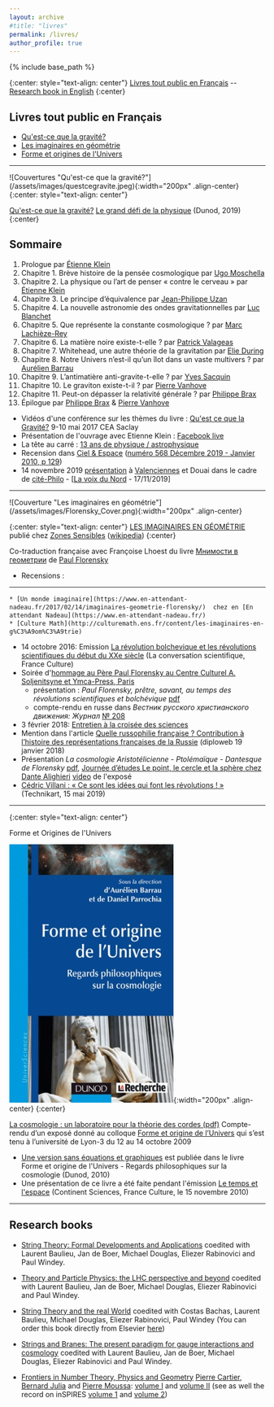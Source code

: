 ```yaml
---
layout: archive
#title: "livres"
permalink: /livres/
author_profile: true
---
```


{% include base_path %}

{:center: style="text-align: center"}
<a href="#livres">Livres tout public en Français</a>  -- <a href="#research">Research book in English</a>
{:center}


<a id="livres">Livres tout public en Français</a>
------------------

* <A href="#gravite">Qu'est-ce que la gravité?</A> 
* <A href="#imaginaires">Les imaginaires en géométrie</A> 
* <A href="#forme">Forme et origines de l'Univers</A>

--------------------------------

<a id="gravite">
![Couvertures "Qu'est-ce que la gravité?"](/assets/images/questcegravite.jpeg){:width="200px" .align-center}</a>
{:center: style="text-align: center"}

[Qu'est-ce que la gravité?](https://www.dunod.com/sciences-techniques/qu-est-ce-que-gravite-grand-defi-physique)
[Le grand défi de la physique](https://www.dunod.com/sciences-techniques/qu-est-ce-que-gravite-grand-defi-physique)
(Dunod, 2019)
{:center}

Sommaire
---
1. Prologue par [Étienne Klein](https://www.wikiwand.com/fr/%C3%89tienne_Klein)
1. Chapitre 1. Brève histoire de la pensée cosmologique par [Ugo Moschella](https://www.uninsubria.it/hpp/ugo.moschella)
1. Chapitre 2. La physique ou l’art de penser « contre le cerveau » par [Étienne Klein](https://www.wikiwand.com/fr/%C3%89tienne_Klein)
1. Chapitre 3. Le principe d’équivalence par [Jean-Philippe Uzan](https://www.wikiwand.com/fr/Jean-Philippe_Uzan)  
1. Chapitre 4. La nouvelle astronomie des ondes gravitationnelles par [Luc Blanchet](https://www.wikiwand.com/fr/Luc_Blanchet)
1. Chapitre 5. Que représente la constante cosmologique ? par [Marc Lachièze-Rey](https://www.wikiwand.com/fr/Marc_Lachi%C3%A8ze-Rey)
1. Chapitre 6. La matière noire existe-t-elle ? par [Patrick Valageas](https://www.ipht.fr/Pisp/patrick.valageas/index_fr.php)
1. Chapitre 7. Whitehead, une autre théorie de la gravitation par [Elie During](https://dep-philo.parisnanterre.fr/les-enseignants/during-elie-415295.kjsp)
1. Chapitre 8. Notre Univers n’est-il qu’un îlot dans un vaste multivers ? par  [Aurélien Barrau](https://www.wikiwand.com/fr/Aur%C3%A9lien_Barrau)
1. Chapitre 9. L’antimatière anti-gravite-t-elle ? par [Yves Sacquin](https://www.futura-sciences.com/sciences/personnalites/physique-yves-sacquin-1139/)
1. Chapitre 10. Le graviton existe-t-il ? par [Pierre Vanhove](https://www.wikiwand.com/fr/Pierre_Vanhove)
1. Chapitre 11. Peut-on dépasser la relativité générale ? par [Philippe Brax](https://www.futura-sciences.com/sciences/personnalites/astronomie-philippe-brax-834/)
1. Épilogue par [Philippe Brax](https://www.futura-sciences.com/sciences/personnalites/astronomie-philippe-brax-834/) & [Pierre Vanhove](https://www.wikiwand.com/fr/Pierre_Vanhove)

* Vidéos d'une conférence sur les thèmes du livre : [Qu'est ce que la Gravité?](https://phbrax.wixsite.com/gravite/schedule) 9-10 mai 2017 CEA Saclay
* Présentation de l'ouvrage avec Etienne Klein : [Facebook live](https://www.facebook.com/KurioDunod/videos/582694002217573/)
* La tête au carré : [13 ans de physique / astrophysique](https://www.franceinter.fr/emissions/la-tete-au-carre/la-tete-au-carre-24-juin-2019)
* Recension dans [Ciel & Espace](https://www.cieletespace.fr/) ([numéro 568 Décembre 2019 - Janvier 2010, p 129](https://boutique.cieletespace.fr/liseuse/preview/568/view.html#!/avedocument0/pdf/1/1/1))
* 14 novembre 2019 [présentation](https://drive.google.com/drive/u/0/folders/0B82L57a9HfEKRGVFQzBxMVZnWFE)  à [Valenciennes](https://twitter.com/istvalenciennes/status/1194917171593388037) et Douai dans le cadre de [cité-Philo](http://www.citephilo.org/?p=agenda&date=2019-11-14) - [[La voix du Nord](https://www.lavoixdunord.fr/666980/article/2019-11-17/qu-est-ce-que-la-gravite-des-etudiants-de-valenciennes-face-des-chercheurs) - 17/11/2019]

--------------------------------

<a id="imaginaires">
![Couverture &quot;Les imaginaires en géométrie&quot;](/assets/images/Florensky_Cover.png){:width="200px"  .align-center}</a>

{:center: style="text-align: center"}
[LES IMAGINAIRES EN GÉOMÉTRIE](http://www.zones-sensibles.org/pavel-florensky-les-imaginaires-en-geometrie/)
publié chez [Zones Sensibles](http://www.zones-sensibles.org/pavel-florensky-les-imaginaires-en-geometrie/)
([wikipedia](https://fr.wikipedia.org/wiki/Les_Imaginaires_en_g%C3%A9om%C3%A9trie))
{:center}

Co-traduction française avec Françoise Lhoest du livre [Мнимости в геометрии](https://ru.wikipedia.org/wiki/%D0%9C%D0%BD%D0%B8%D0%BC%D0%BE%D1%81%D1%82%D0%B8_%D0%B2_%D0%B3%D0%B5%D0%BE%D0%BC%D0%B5%D1%82%D1%80%D0%B8%D0%B8) de [Paul Florensky](https://fr.wikipedia.org/wiki/Paul_Florensky)

* Recensions : 
---
	* [Un monde imaginaire](https://www.en-attendant-nadeau.fr/2017/02/14/imaginaires-geometrie-florensky/)  chez en [En attendant Nadeau](https://www.en-attendant-nadeau.fr/)
	* [Culture Math](http://culturemath.ens.fr/content/les-imaginaires-en-g%C3%A9om%C3%A9trie)
* 14 octobre 2016: Emission  [La révolution bolchevique et les révolutions scientifiques du début du XXe siècle](https://www.franceculture.fr/emissions/la-conversation-scientifique/la-revolution-bolchevique-et-les-revolutions-scientifiques-du-debut-du-xxe-siecle) (La conversation scientifique, France Culture)
* Soirée d'[hommage au Père Paul Florensky au Centre Culturel A. Soljenitsyne et Ymca-Press, Paris](http://artcorusse.org/hommage-au-pere-paul-florensky-au-centre-culturel-a-soljenitsyne-et-ymca-press-paris/)
	* présentation : <i>Paul Florensky, prêtre, savant, au temps des révolutions scientifiques et bolchévique</i> [pdf](https://drive.google.com/open?id=17ybU_KpvhAzYQrL9T3he83_0Qv7zIrm4)
	* compte-rendu en russe dans  <i>Вестник русского христианского движения: Журнал</i>  [№ 208](https://www.rp-net.ru/store/element.php?IBLOCK_ID=30&SECTION_ID=288&ELEMENT_ID=8038)
* 3 février 2018:  [Entretien à la croisée des sciences](http://trensmissions.org/entretiens-croisee-des-sciences/entretien-a-croisee-sciences-3-fevrier-2018/)
* Mention dans l'article [Quelle russophilie française ? Contribution à l’histoire des représentations françaises de la Russie](https://www.diploweb.com/Quelle-russophilie-francaise-Contribution-a-l-histoire-des-representations-francaises-de-la-Russie.html) (diploweb 19 janvier 2018)
* Présentation <i>La cosmologie Aristotélicienne - Ptolémaïque - Dantesque de Florensky</i>  [pdf](https://drive.google.com/open?id=1CrI2GMtVZT-_M2WfTakB-cjCKQMMlZ46), [Journée d’études Le point, le cercle et la sphère chez Dante Alighieri](http://dantesque.fr/archive/point-cercle-sphere-chez-dante-alighieri/)  [video](https://www.youtube.com/watch?v=i6q-uSr2iCA&t=74s) de l'exposé
* [Cédric Villani : « Ce sont les idées qui font les révolutions ! »](https://www.technikart.com/cedric-villani-ce-sont-les-idees-qui-font-les-revolutions/) (Technikart, 15 mai 2019)

--------------------------------
{:center: style="text-align: center"}


<a id="forme">Forme et Origines de l'Univers</a>

![couverture Forme et Origine de l'Univers](/assets/images/formes-origines-univers.jpg){:width="200px" .align-center}
{:center}

[La cosmologie : un laboratoire pour la théorie des cordes
(pdf)](/files/forme-univers-lyon-octobre2009.pdf)
Compte-rendu d’un exposé donné au colloque [Forme et origine de l’Univers](http://lpsc.in2p3.fr/ams/philocosmo/) qui s’est tenu à l’université de Lyon-3 du 12 au 14 octobre 2009
* [Une version sans équations et graphiques](http://www.dunod.com/sciences-techniques/loisirs-scientifiques-techniques/culture-scientifique/sciences-de-la-matiere-et-/forme-et-origine-de) est publiée dans le livre 
Forme et origine de l'Univers - Regards philosophiques sur la cosmologie (Dunod, 2010)
* Une présentation de ce livre a été faite   pendant l'émission [Le temps et l'espace](http://www.franceculture.com/emission-continent-sciences-le-temps-et-l%E2%80%99espace-2010-11-15.html)  (Continent Sciences, France Culture, le 15 novembre 2010)

--------------------------------

<a id="research">Research books</a>
---

* [String Theory: Formal Developments and Applications](http://www.sciencedirect.com/science/article/pii/S0920563211005214)
coedited with Laurent Baulieu, Jan de Boer, Michael Douglas, Eliezer Rabinovici and Paul Windey.

* [Theory and Particle Physics: the LHC perspective and beyond](http://www.sciencedirect.com/science/article/pii/S0920563209006033)
coedited with Laurent Baulieu, Jan de Boer, Michael Douglas, Eliezer Rabinovici and Paul Windey.

* [String Theory and the real World](http://www.lpthe.jussieu.fr/houches07/lectures.shtml)
coedited with Costas Bachas, Laurent Baulieu, Michael Douglas, Eliezer Rabinovici, Paul Windey (You can order this book directly from Elsevier [here](http://www.elsevier.com/wps/find/bookdescription.cws_home/716290/description#description))

* [Strings and Branes: The present paradigm for gauge interactions and cosmology](https://inspirehep.net/search?p=773__w:C06-05-22%20or%20773__w:C06/05/22%20and%20980__a:ConferencePaper)
coedited with Laurent Baulieu, Jan de Boer, Michael Douglas, Eliezer Rabinovici and Paul Windey.

* [Frontiers in Number Theory, Physics and Geometry](http://www.ihes.fr/~vanhove/Houches2003/index.html)
[Pierre Cartier](http://www.ihes.fr/~cartier/), [Bernard Julia](http://www.lpt.ens.fr/~julia/) and [Pierre Moussa](https://scholar.google.com/scholar?hl=fr&as_sdt=0%2C5&q=pierre+moussa&btnG=): [volume I](http://www.springer.com/east/home?SGWID=5-102-22-52084349-0&changeHeader=true&SHORTCUT=www.springer.com/3-540-23189-7) and [volume II](http://www.springer.com/east/home?SGWID=5-102-22-112578503-0&changeHeader=true&SHORTCUT=www.springer.com/3-540-30307-3) (see as well the record on inSPIRES [volume 1](http://inspirehep.net/record/713902) and [volume 2](http://inspirehep.net/record/775811))
